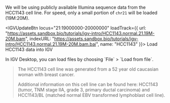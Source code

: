 <script>
import Link from "$components/Link.svelte";
import Alert from "$components/Alert.svelte";
import IGVUpdateBtn from "$components/igv/IGVUpdateBtn.svelte";
</script>

We will be using publicly available Illumina sequence data from the HCC1143 cell line. For speed, only a small portion of `chr21` will be loaded (19M:20M).

<IGVUpdateBtn
locus="21:19000000-20000000"
loadTrack={{
		url: "https://assets.sandbox.bio/tutorials/igv-intro/HCC1143.normal.21.19M-20M.bam",
		indexURL: "https://assets.sandbox.bio/tutorials/igv-intro/HCC1143.normal.21.19M-20M.bam.bai",
		name: "HCC1143"
	}}>
Load HCC1143 data into IGV
</IGVUpdateBtn>

<Alert color="primary">
	In IGV Desktop, you can load files by choosing `File` > `Load from file`.
</Alert>

> The HCC1143 cell line was generated from a 52 year old caucasian woman with breast cancer.
>	
> Additional information on this cell line can be found here: <Link href="https://www.atcc.org/products/all/CRL-2321.aspx">HCC1143</Link> (tumor, TNM stage IIA, grade 3, primary ductal carcinoma) and <Link href="https://www.atcc.org/products/all/CRL-2362.aspx">HCC1143/BL</Link> (matched normal EBV transformed lymphoblast cell line).
